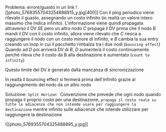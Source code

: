 Problema: errore/guasto in un link
![[photo_57693557043254888915_y.jpg|400]]
Con il ping periodico viene rilevato il guasto, assegnando un costo infinito (in realtà un valore intero massimo che indica infinito). L'informazione viene quindi propagata attraverso il DV
SE pero un altro nodo $C$ propaga il DV prima che il nodo $B$ mandi il DV con il costo infinito, allora viene rilevato che $C$ riesca a raggiungere il nodo con un costo minore di infinito, e $B$ cambia la sua entry creando un loop in cui il pacchetto rimbalza tra i due nodi (`bouncing effect`)
Quando ad $D$ poi arriverà DV di $B$, $D$ aumenterà il costo continuamente perché rileva che il costo da B alla destinazione è aumentato (`count to infinity`)

Questo limite del DV è generato dalla mancanza di sincronizzazione

In realtà il bouncing effect si fermerà prima dell'infinito grazie al raggiungimento del nodo da un altro nodo

Soluzione: `Split Horizon `
Convenzione che prevede che ogni nodo quando propaga il proprio costo per una destinazione, `propaga il costo reale su tutte le adiacenze che non intende usare per raggiungere la destinazione` mentre infinito sulle adiacenze che intende utilizzare per raggiungere la destinazione 

![[photo_5769355704325488895_y.jpg]]